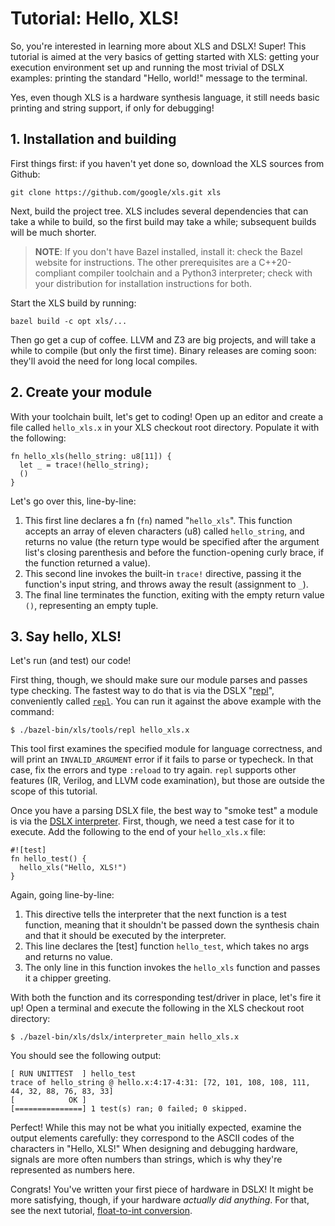 # Tutorial: Hello, XLS!

So, you're interested in learning more about XLS and DSLX! Super! This tutorial
is aimed at the very basics of getting started with XLS: getting your execution
environment set up and running the most trivial of DSLX examples: printing the
standard "Hello, world!" message to the terminal.

Yes, even though XLS is a hardware synthesis language, it still needs basic
printing and string support, if only for debugging!

## 1. Installation and building

First things first: if you haven't yet done so, download the XLS sources from
Github:

```
git clone https://github.com/google/xls.git xls
```

Next, build the project tree. XLS includes several dependencies that can take a
while to build, so the first build may take a while; subsequent builds will be
much shorter.

> **NOTE**: If you don't have Bazel installed, install it: check the Bazel
> website for instructions. The other prerequisites are a C++20-compliant
> compiler toolchain and a Python3 interpreter; check with your distribution for
> installation instructions for both.

Start the XLS build by running:

```
bazel build -c opt xls/...
```

Then go get a cup of coffee. LLVM and Z3 are big projects, and will take a while
to compile (but only the first time). Binary releases are coming soon: they'll
avoid the need for long local compiles.

## 2. Create your module

With your toolchain built, let's get to coding! Open up an editor and create a
file called `hello_xls.x` in your XLS checkout root directory. Populate it with
the following:

```dslx
fn hello_xls(hello_string: u8[11]) {
  let _ = trace!(hello_string);
  ()
}
```

Let's go over this, line-by-line:

1.  This first line declares a fn (`fn`) named "`hello_xls`". This function
    accepts an array of eleven characters (u8) called `hello_string`, and returns
    no value (the return type would be specified after the argument list's
    closing parenthesis and before the function-opening curly brace, if the
    function returned a value).
2.  This second line invokes the built-in `trace!` directive, passing it the
    function's input string, and throws away the result (assignment to `_`).
3.  The final line terminates the function, exiting with the empty return value
    `()`, representing an empty tuple.

## 3. Say hello, XLS!

Let's run (and test) our code!

First thing, though, we should make sure our module parses and passes
type checking. The fastest way to do that is via the DSLX
"[repl](https://en.wikipedia.org/wiki/Read%E2%80%93eval%E2%80%93print_loop)",
conveniently called [`repl`](https://github.com/google/xls/tree/main/xls/tools/repl.cc).
You can run it against the above example with the command:

```
$ ./bazel-bin/xls/tools/repl hello_xls.x
```

This tool first examines the specified module for language correctness, and will
print an `INVALID_ARGUMENT` error if it fails to parse or typecheck. In that
case, fix the errors and type `:reload` to try again. `repl` supports other
features (IR, Verilog, and LLVM code examination), but those are outside the
scope of this tutorial.

Once you have a parsing DSLX file, the best way to "smoke test" a module is via
the
[DSLX interpreter](https://github.com/google/xls/tree/main/xls/dslx/interpreter_main.cc).
First, though, we need a test case for it to execute. Add the following to the
end of your `hello_xls.x` file:

```dslx-snippet
#![test]
fn hello_test() {
  hello_xls("Hello, XLS!")
}
```

Again, going line-by-line:

1.  This directive tells the interpreter that the next function is a test
    function, meaning that it shouldn't be passed down the synthesis chain and
    that it should be executed by the interpreter.
2.  This line declares the [test] function `hello_test`, which takes no args and
    returns no value.
3.  The only line in this function invokes the `hello_xls` function and passes
    it a chipper greeting.

With both the function and its corresponding test/driver in place, let's fire it
up! Open a terminal and execute the following in the XLS checkout root
directory:

```
$ ./bazel-bin/xls/dslx/interpreter_main hello_xls.x
```

You should see the following output:

```
[ RUN UNITTEST  ] hello_test
trace of hello_string @ hello.x:4:17-4:31: [72, 101, 108, 108, 111, 44, 32, 88, 76, 83, 33]
[            OK ]
[===============] 1 test(s) ran; 0 failed; 0 skipped.
```

Perfect! While this may not be what you initially expected, examine the output
elements carefully: they correspond to the ASCII codes of the characters in
"Hello, XLS!" When designing and debugging hardware, signals are more often
numbers than strings, which is why they're represented as numbers here.

Congrats! You've written your first piece of hardware in DSLX! It might be more
satisfying, though, if your hardware _actually did anything_. For that, see the
next tutorial,
[float-to-int conversion](../tutorials/float_to_int.md).
